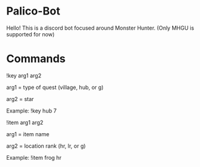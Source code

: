 # Palico-Bot

Hello! This is a discord bot focused around Monster Hunter. (Only MHGU is supported for now)

# Commands
!key arg1 arg2

arg1 = type of quest (village, hub, or g)

arg2 = star

Example: !key hub 7

!item arg1 arg2

arg1 = item name

arg2 = location rank (hr, lr, or g)

Example: !item frog hr

